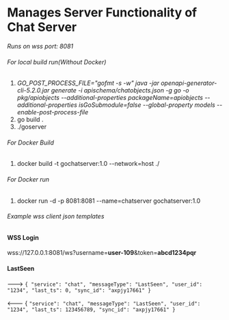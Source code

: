 # Manages Server Functionality of Chat Server

_Runs on wss port: 8081_

###### For local build run(Without Docker)

1. _GO_POST_PROCESS_FILE="gofmt -s -w" java -jar openapi-generator-cli-5.2.0.jar generate -i apischema/chatobjects.json
   -g go -o pkg/apiobjects --additional-properties packageName=apiobjects --additional-properties isGoSubmodule=false
   --global-property models --enable-post-process-file_
2. go build .
3. ./goserver

###### For Docker Build

1. docker build -t gochatserver:1.0 --network=host ./

###### For Docker run

1. docker run -d -p 8081:8081 --name=chatserver gochatserver:1.0

###### Example wss client json templates

#### WSS Login
wss://127.0.0.1:8081/ws?username=**user-109**&token=**abcd1234pqr**

#### LastSeen

--->
`{
"service": "chat",
"messageType": "LastSeen",
"user_id": "1234",
"last_ts": 0,
"sync_id": "axpjy17661"
}`

<--- {
`"service": "chat",
"messageType": "LastSeen",
"user_id": "1234",
"last_ts": 123456789,
"sync_id": "axpjy17661"
}`